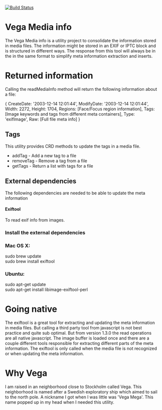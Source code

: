 
[![Build Status](https://travis-ci.org/softbrix/vega_media_info.svg?branch=master)](https://travis-ci.org/softbrix/vega_media_info)

# Vega Media info

The Vega Media info is a utility project to consolidate the information stored in media files.
The information might be stored in an EXIF or IPTC block and is structured in different ways.
The response from this tool will always be in the in the same format to simplify meta
information extraction and inserts.


# Returned information
Calling the readMediaInfo method will return the following information about a file:

{
  CreateDate: '2003-12-14 12:01:44',
  ModifyDate: '2003-12-14 12:01:44',
  Width: 2272,
  Height: 1704,
  Regions: [Face/Focus region information],
  Tags: [Image keywords and tags from different meta containers],
  Type: 'exifImage',
  Raw: [Full file meta info]
}
## Tags

This utility provides CRD methods to update the tags in a media file.

- addTag - Add a new tag to a file
- removeTag - Remove a tag from a file
- getTags - Return a list with tags for a file

## External dependencies

The following dependencies are needed to be able to update the meta information

#### Exiftool

To read exif info from images.

### Install the external dependencies

### Mac OS X:

sudo brew update  
sudo brew install exiftool

### Ubuntu:

sudo apt-get update  
sudo apt-get install libimage-exiftool-perl

# Going native

The exiftool is a great tool for extracting and updating the meta information in
media files. But calling a third party tool from javascript is not best practice
and quite sub optimal.
But from version 1.3.0 the read operations are all native javascript.
The image buffer is loaded once and there are a couple different tools responsible
for extracting different parts of the meta information.
The exiftool is only called when the media file is not recognized or when updating the meta information.

# Why Vega
I am raised in an neighborhood close to Stockholm called Vega. This neighborhood
is named after a Swedish exploratory ship which aimed to sail to the north pole.
A nickname I got when I was little was 'Vega Mega'. This name popped up in my head
when I needed this utility.
